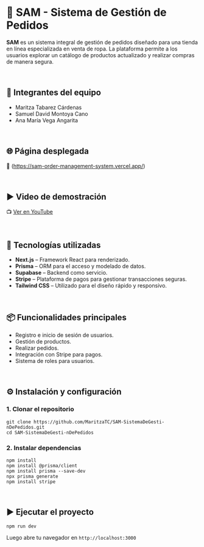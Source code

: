 # 🧾 SAM - Sistema de Gestión de Pedidos

**SAM** es un sistema integral de gestión de pedidos diseñado para una tienda en línea especializada en venta de ropa. La plataforma permite a los usuarios explorar un catálogo de productos actualizado y realizar compras de manera segura.

<br>

## 👥 Integrantes del equipo

- Maritza Tabarez Cárdenas
- Samuel David Montoya Cano
- Ana María Vega Angarita

<br>

## 🌐 Página desplegada

🔗 (https://sam-order-management-system.vercel.app/)

<br>

## ▶️ Video de demostración

📺 [Ver en YouTube](https://www.youtube.com/watch?v=xxxxxxxxxxx)

<br>

## 🚀 Tecnologías utilizadas

- **Next.js** – Framework React para renderizado.
- **Prisma** – ORM para el acceso y modelado de datos.
- **Supabase** – Backend como servicio.
- **Stripe** – Plataforma de pagos para gestionar transacciones seguras.
- **Tailwind CSS** – Utilizado para el diseño rápido y responsivo.

<br>

## 📦 Funcionalidades principales

- Registro e inicio de sesión de usuarios.
- Gestión de productos.
- Realizar pedidos.
- Integración con Stripe para pagos.
- Sistema de roles para usuarios.

<br>

## ⚙️ Instalación y configuración

### 1. Clonar el repositorio

```
git clone https://github.com/MaritzaTC/SAM-SistemaDeGesti-nDePedidos.git
cd SAM-SistemaDeGesti-nDePedidos
```

### 2. Instalar dependencias

```
npm install
npm install @prisma/client
npm install prisma --save-dev
npx prisma generate
npm install stripe
```

<br>

## ▶️ Ejecutar el proyecto

```
npm run dev
```

Luego abre tu navegador en `http://localhost:3000`
